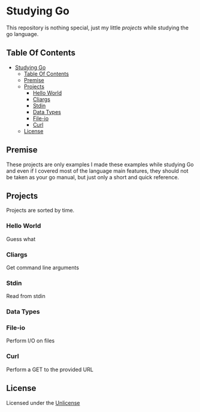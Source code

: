 # Studying Go

This repository is nothing special, just my little *projects* while studying the go language.

## Table Of Contents

- [Studying Go](#studying-go)
  - [Table Of Contents](#table-of-contents)
  - [Premise](#premise)
  - [Projects](#projects)
    - [Hello World](#hello-world)
    - [Cliargs](#cliargs)
    - [Stdin](#stdin)
    - [Data Types](#data-types)
    - [File-io](#file-io)
    - [Curl](#curl)
  - [License](#license)

## Premise

These projects are only examples I made these examples while studying Go and even if I covered most of the language main features, they should not be taken as your go manual, but just only a short and quick reference.

## Projects

Projects are sorted by time.

### Hello World

Guess what

### Cliargs

Get command line arguments

### Stdin

Read from stdin

### Data Types

### File-io

Perform I/O on files

### Curl

Perform a GET to the provided URL

## License

Licensed under the [Unlicense](LICENSE)
